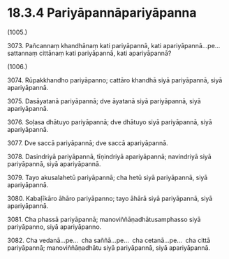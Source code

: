 

# 18.3.4 Pariyāpannāpariyāpanna




(1005.)

3073\. Pañcannaṃ khandhānaṃ kati pariyāpannā, kati apariyāpannā…pe…  sattannaṃ cittānaṃ kati pariyāpannā, kati apariyāpannā?

(1006.)

3074\. Rūpakkhandho pariyāpanno; cattāro khandhā siyā pariyāpannā, siyā apariyāpannā.

3075\. Dasāyatanā pariyāpannā; dve āyatanā siyā pariyāpannā, siyā apariyāpannā.

3076\. Soḷasa dhātuyo pariyāpannā; dve dhātuyo siyā pariyāpannā, siyā apariyāpannā.

3077\. Dve saccā pariyāpannā; dve saccā apariyāpannā.

3078\. Dasindriyā pariyāpannā, tīṇindriyā apariyāpannā; navindriyā siyā pariyāpannā, siyā apariyāpannā.

3079\. Tayo akusalahetū pariyāpannā; cha hetū siyā pariyāpannā, siyā apariyāpannā.

3080\. Kabaḷīkāro āhāro pariyāpanno; tayo āhārā siyā pariyāpannā, siyā apariyāpannā.

3081\. Cha phassā pariyāpannā; manoviññāṇadhātusamphasso siyā pariyāpanno, siyā apariyāpanno.

3082\. Cha vedanā…pe…  cha saññā…pe…  cha cetanā…pe…  cha cittā pariyāpannā; manoviññāṇadhātu siyā pariyāpannā, siyā apariyāpannā.




